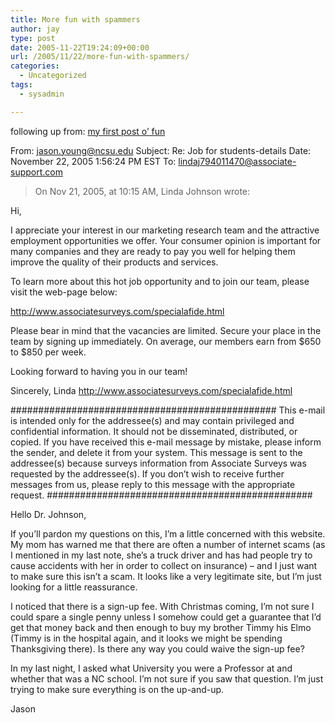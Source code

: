 ```yaml
---
title: More fun with spammers
author: jay
type: post
date: 2005-11-22T19:24:09+00:00
url: /2005/11/22/more-fun-with-spammers/
categories:
  - Uncategorized
tags:
  - sysadmin

---
```

following up from: [my first post o’ fun][1]

From: jason.young@ncsu.edu Subject: Re: Job for students-details Date: November 22, 2005 1:56:24 PM EST To: lindaj794011470@associate-support.com

> On Nov 21, 2005, at 10:15 AM, Linda Johnson wrote:

Hi,

I appreciate your interest in our marketing research team and the attractive employment opportunities we offer. Your consumer opinion is important for many companies and they are ready to pay you well for helping them improve the quality of their products and services.

To learn more about this hot job opportunity and to join our team, please visit the web-page below:

http://www.associatesurveys.com/specialafide.html

Please bear in mind that the vacancies are limited. Secure your place in the team by signing up immediately. On average, our members earn from $650 to $850 per week.

Looking forward to having you in our team!

Sincerely, Linda http://www.associatesurveys.com/specialafide.html

################################################ This e-mail is intended only for the addressee(s) and may contain privileged and confidential information. It should not be disseminated, distributed, or copied. If you have received this e-mail message by mistake, please inform the sender, and delete it from your system. This message is sent to the addressee(s) because surveys information from Associate Surveys was requested by the addressee(s). If you don’t wish to receive further messages from us, please reply to this message with the appropriate request. ################################################

Hello Dr. Johnson,

If you’ll pardon my questions on this, I’m a little concerned with this website. My mom has warned me that there are often a number of internet scams (as I mentioned in my last note, she’s a truck driver and has had people try to cause accidents with her in order to collect on insurance) &#8211; and I just want to make sure this isn’t a scam. It looks like a very legitimate site, but I’m just looking for a little reassurance.

I noticed that there is a sign-up fee. With Christmas coming, I’m not sure I could spare a single penny unless I somehow could get a guarantee that I’d get that money back and then enough to buy my brother Timmy his Elmo (Timmy is in the hospital again, and it looks we might be spending Thanksgiving there). Is there any way you could waive the sign-up fee?

In my last night, I asked what University you were a Professor at and whether that was a NC school. I’m not sure if you saw that question. I’m just trying to make sure everything is on the up-and-up.

Jason

 [1]: https://rambleon.org/2005/11/21/fun-with-spammers/